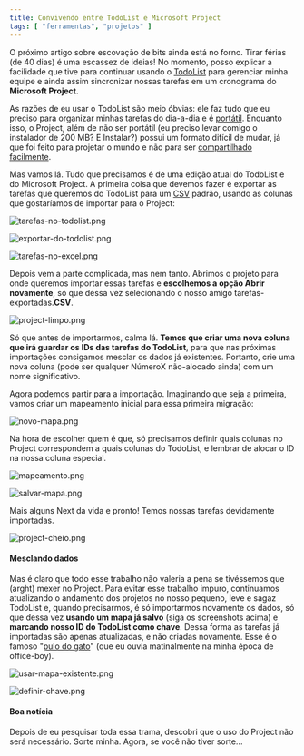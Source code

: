 ```yaml
---
title: Convivendo entre TodoList e Microsoft Project
tags: [ "ferramentas", "projetos" ]
---
```


O próximo artigo sobre escovação de bits ainda está no forno. Tirar férias (de 40 dias) é uma escassez de ideias! No momento, posso explicar a facilidade que tive para continuar usando o [TodoList](http://www.caloni.com.br/todolist) para gerenciar minha equipe e ainda assim sincronizar nossas tarefas em um cronograma do **Microsoft Project**.

As razões de eu usar o TodoList são meio óbvias: ele faz tudo que eu preciso para organizar minhas tarefas do dia-a-dia e é [portátil](http://www.caloni.com.br/sdelete). Enquanto isso, o Project, além de não ser portátil (eu preciso levar comigo o instalador de 200 MB? E Instalar?) possui um formato difícil de mudar, já que foi feito para projetar o mundo e não para ser [compartilhado facilmente](http://pt.wikipedia.org/wiki/XML).



Mas vamos lá. Tudo que precisamos é de uma edição atual do TodoList e do Microsoft Project. A primeira coisa que devemos fazer é exportar as tarefas que queremos do TodoList para um [CSV](http://pt.wikipedia.org/wiki/Comma-separated_values) padrão, usando as colunas que gostaríamos de importar para o Project:

![tarefas-no-todolist.png](/images/tarefas-no-todolist.png)

![exportar-do-todolist.png](/images/exportar-do-todolist.png)

![tarefas-no-excel.png](/images/tarefas-no-excel.png)

Depois vem a parte complicada, mas nem tanto. Abrimos o projeto para onde queremos importar essas tarefas e **escolhemos a opção Abrir novamente**, só que dessa vez selecionando o nosso amigo tarefas-exportadas.**CSV**.

![project-limpo.png](/images/project-limpo.png)

Só que antes de importarmos, calma lá. **Temos que criar uma nova coluna que irá guardar os IDs das tarefas do TodoList**, para que nas próximas importações consigamos mesclar os dados já existentes. Portanto, crie uma nova coluna (pode ser qualquer NúmeroX não-alocado ainda) com um nome significativo.

Agora podemos partir para a importação. Imaginando que seja a primeira, vamos criar um mapeamento inicial para essa primeira migração:

![novo-mapa.png](/images/novo-mapa.png)

Na hora de escolher quem é que, só precisamos definir quais colunas no Project correspondem a quais colunas do TodoList, e lembrar de alocar o ID na nossa coluna especial.

![mapeamento.png](/images/mapeamento.png)

![salvar-mapa.png](/images/salvar-mapa.png)

Mais alguns Next da vida e pronto! Temos nossas tarefas devidamente importadas.

![project-cheio.png](/images/project-cheio.png)


#### Mesclando dados


Mas é claro que todo esse trabalho não valeria a pena se tivéssemos que (arght) mexer no Project. Para evitar esse trabalho impuro, continuamos atualizando o andamento dos projetos no nosso pequeno, leve e sagaz TodoList e, quando precisarmos, é só importarmos novamente os dados, só que dessa vez **usando um mapa já salvo** (siga os screenshots acima) e **marcando nosso ID do TodoList como chave**. Dessa forma as tarefas já importadas são apenas atualizadas, e não criadas novamente. Esse é o famoso "[pulo do gato](http://radiobandeirantes.com.br/sobre.asp?PDT=28&ID=91)" (que eu ouvia matinalmente na minha época de office-boy).

![usar-mapa-existente.png](/images/usar-mapa-existente.png)

![definir-chave.png](/images/definir-chave.png)


#### Boa notícia


Depois de eu pesquisar toda essa trama, descobri que o uso do Project não será necessário. Sorte minha. Agora, se você não tiver sorte...
